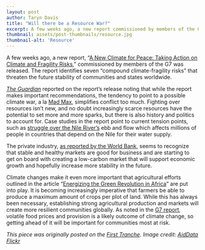```yaml
---
layout: post
author: Taryn Davis
title: "Will there be a Resource War?"
excerpt: A few weeks ago, a new report commissioned by members of the G7 was released. The report identifies seven...
thumbnail: assets/post-thumbnails/resource.jpg
thumbnail-alt: 'Resource'
---
```



A few weeks ago, a new report, “[A New Climate for Peace: Taking Action on Climate and Fragility Risks](http://www.newclimateforpeace.org/#report-top),” commissioned by members of the G7 was released. The report identifies seven “compound climate-fragility risks” that threaten the future stability of communities and states worldwide.

*[The Guardian](http://www.theguardian.com/environment/2015/jun/24/g7-climate-change-global-warming-top-foreign-policy-priority-study)* reported on the report’s release noting that while the report makes important recommendations, the tendency to point to a possible climate war, a la [Mad Max](https://en.wikipedia.org/wiki/Mad_Max:_Fury_Road), simplifies conflict too much. Fighting over resources isn’t new, and no doubt increasingly scarce resources have the potential to set more and more sparks, but there is also history and politics to account for.  Case studies in the report point to current tension points, such as [struggle over the Nile River’s](http://www.newclimateforpeace.org/case-study/nile-basin) ebb and flow which affects millions of people in countries that depend on the Nile for their water supply.

The private industry, [as reported by the World Bank](http://blogs.worldbank.org/climatechange/private-sector-addressing-climate-change-whats-good-climate-can-be-good-business?CID=CCG_TTccgEN_D_EXT), seems to recognize that stable and healthy markets are good for business and are starting to get on board with creating a low-carbon market that will support economic growth and hopefully increase more stability in the future.

Climate changes make it even more important that agricultural efforts outlined in the article “[Energizing the Green Revolution in Africa](http://opinionator.blogs.nytimes.com/2015/06/26/energizing-the-green-revolution-in-africa/?&assetType=opinion&assetType=opinion&_r=2)” are put into play. It is becoming increasingly imperative that farmers be able to produce a maximum amount of crops per plot of land. While this has always been necessary, establishing strong agricultural production and markets will create more resilient communities globally. As noted in the [G7 report](http://www.newclimateforpeace.org/#report-top), volatile food prices and provision is a likely outcome of climate change, so getting ahead of it will be important for communities most at risk.


*This piece was originally posted on the [First Tranche](http://aiddata.org/blog/this-week-will-there-be-a-resource-war). Image credit: [AidData Flickr](https://www.flickr.com/photos/aiddata/6987415539/in/album-72157629233033640/)*
